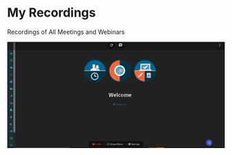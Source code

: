 # My Recordings

Recordings of All Meetings and Webinars

![](../../.gitbook/assets/image%20%28212%29.png)

